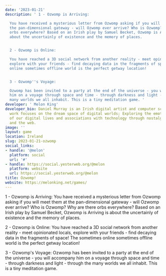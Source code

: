 ```yaml
---
date: '2023-01-21'
description: ' 1 - Ozwomp is Arriving:

  You have received a mysterious letter from Ozwomp asking if you will meet them at
  the pan-dimensional gateway - will Ozwomp ever arrive? Who is Ozwomp? Why are there
  orbs everywhere? Based on an Irish play by Samuel Becket, Ozwomp is Arriving is
  about the uncertainly of existence and the memory of places.


  2 - Ozwomp is Online:

  You have reached a 3D social network from another reality - meet opinionated locals,
  explore with your friends - find decaying data in the fragments of space! The sometimes
  online sometimes offline world is the perfect getway location!


  3 - Ozwomp''s Voyage:

  Ozwomp has been invited to a party at the end of the universe - you will accompany
  him on a voyage through space and time - through darkness and light - through the
  many worlds we all inhabit. This is a tiny meditation game. '
developer: ' Melon King'
developer_bio: Daniel Murray is an Irish digital artist and computer scientist. His
  work focuses on the dream space of digital worlds; Exploring the emotion and mythology
  of our digital lives and associations with technology through nostalgia, video games
  and the web.
image: ''
layout: game
location: Ireland
slug: 2023-01-21-ozwomp
social_links:
- handle: '@melon'
  platform: social
  url: '#'
- handle: https://social.yesterweb.org/@melon
  platform: website
  url: https://social.yesterweb.org/@melon
title: Ozwomp!
website: https://melonking.net/games/
---
```


 1 - Ozwomp is Arriving:
You have received a mysterious letter from Ozwomp asking if you will meet them at the pan-dimensional gateway - will Ozwomp ever arrive? Who is Ozwomp? Why are there orbs everywhere? Based on an Irish play by Samuel Becket, Ozwomp is Arriving is about the uncertainly of existence and the memory of places.

2 - Ozwomp is Online:
You have reached a 3D social network from another reality - meet opinionated locals, explore with your friends - find decaying data in the fragments of space! The sometimes online sometimes offline world is the perfect getway location!

3 - Ozwomp's Voyage:
Ozwomp has been invited to a party at the end of the universe - you will accompany him on a voyage through space and time - through darkness and light - through the many worlds we all inhabit. This is a tiny meditation game. 